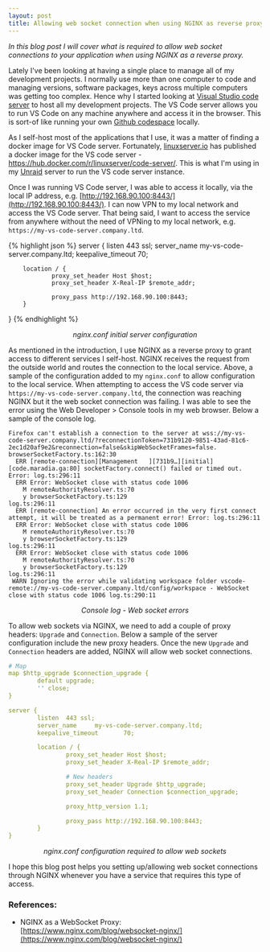```yaml
---
layout: post
title: Allowing web socket connection when using NGINX as reverse proxy
---
```


*In this blog post I will cover what is required to allow web socket connections to your application when using NGINX as a reverse proxy.*

Lately I've been looking at having a single place to manage all of my development projects. I normally use more than one computer to code and managing versions, software packages, keys across multiple computers was getting too complex. Hence why I started looking at [Visual Studio code server](https://github.com/cdr/code-server) to host all my development projects. The VS Code server allows you to run VS Code on any machine anywhere and access it in the browser. This is sort-of like running your own [Github codespace](https://github.com/features/codespaces) locally.

As I self-host most of the applications that I use, it was a matter of finding a docker image for VS Code server. Fortunately, [linuxserver.io](https://linuxserver.io) has published a docker image for the VS code server - https://hub.docker.com/r/linuxserver/code-server/. This is what I'm using in my [Unraid](https://unraid.net/) server to run the VS code server instance.

Once I was running VS Code server, I was able to access it locally, via the local IP address, e.g. [http://192.168.90.100:8443/](http://192.168.90.100:8443/). I can now VPN to my local network and access the VS Code server. That being said, I want to access the service from anywhere without the need of VPNing to my local network, e.g. `https://my-vs-code-server.company.ltd`. 

{% highlight json %}
server {
        listen  443 ssl;
        server_name     my-vs-code-server.company.ltd;
        keepalive_timeout       70;

        location / {
                proxy_set_header Host $host;
                proxy_set_header X-Real-IP $remote_addr;
        
                proxy_pass http://192.168.90.100:8443;
        }
}
{% endhighlight %}
<p align="center"><i>nginx.conf initial server configuration</i></p>

As mentioned in the introduction, I use NGINX as a reverse proxy to grant access to different services I self-host. NGINX receives the request from the outside world and routes the connection to the local service. Above, a sample of the configuration added to my `nginx.conf` to allow configuration to the local service. When attempting to access the VS code server via `https://my-vs-code-server.company.ltd`, the connection was reaching NGINX but it the web socket connection was failing. I was able to see the error using the Web Developer > Console tools in my web browser. Below a sample of the console log.

```
Firefox can't establish a connection to the server at wss://my-vs-code-server.company.ltd/?reconnectionToken=731b9120-9851-43ad-81c6-2ec1d20af9e2&reconnection=false&skipWebSocketFrames=false. browserSocketFactory.ts:162:30
  ERR [remote-connection][Management   ][731b9…][initial][code.maradia.ga:80] socketFactory.connect() failed or timed out. Error: log.ts:296:11
  ERR Error: WebSocket close with status code 1006
    M remoteAuthorityResolver.ts:70
    y browserSocketFactory.ts:129
log.ts:296:11
  ERR [remote-connection] An error occurred in the very first connect attempt, it will be treated as a permanent error! Error: log.ts:296:11
  ERR Error: WebSocket close with status code 1006
    M remoteAuthorityResolver.ts:70
    y browserSocketFactory.ts:129
log.ts:296:11
  ERR Error: WebSocket close with status code 1006
    M remoteAuthorityResolver.ts:70
    y browserSocketFactory.ts:129
log.ts:296:11
 WARN Ignoring the error while validating workspace folder vscode-remote://my-vs-code-server.company.ltd/config/workspace - WebSocket close with status code 1006 log.ts:290:11
```
<p align="center"><i>Console log - Web socket errors</i></p>

To allow web sockets via NGINX, we need to add a couple of proxy headers: `Upgrade` and `Connection`. Below a sample of the server configuration include the new proxy headers. Once the new `Upgrade` and `Connection` headers are added, NGINX will allow web socket connections.

```yaml
# Map
map $http_upgrade $connection_upgrade {
        default upgrade;
        '' close;
}

server {
        listen  443 ssl;
        server_name     my-vs-code-server.company.ltd;
        keepalive_timeout       70;

        location / {
                proxy_set_header Host $host;
                proxy_set_header X-Real-IP $remote_addr;

                # New headers
                proxy_set_header Upgrade $http_upgrade;
                proxy_set_header Connection $connection_upgrade;

                proxy_http_version 1.1;

                proxy_pass http://192.168.90.100:8443;
        }
}
```
<p align="center"><i>nginx.conf configuration required to allow web sockets</i></p>

I hope this blog post helps you setting up/allowing web socket connections through NGINX whenever you have a service that requires this type of access. 

### References:
- NGINX as a WebSocket Proxy: [https://www.nginx.com/blog/websocket-nginx/](https://www.nginx.com/blog/websocket-nginx/)